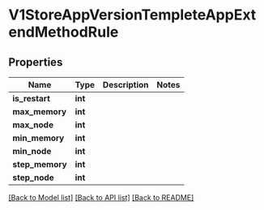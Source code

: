 # V1StoreAppVersionTempleteAppExtendMethodRule

## Properties
Name | Type | Description | Notes
------------ | ------------- | ------------- | -------------
**is_restart** | **int** |  | 
**max_memory** | **int** |  | 
**max_node** | **int** |  | 
**min_memory** | **int** |  | 
**min_node** | **int** |  | 
**step_memory** | **int** |  | 
**step_node** | **int** |  | 

[[Back to Model list]](../README.md#documentation-for-models) [[Back to API list]](../README.md#documentation-for-api-endpoints) [[Back to README]](../README.md)


